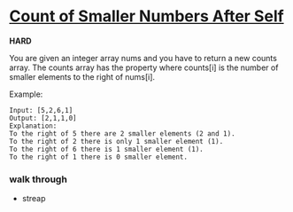 # [Count of Smaller Numbers After Self](https://leetcode.com/problems/count-of-smaller-numbers-after-self/)

**HARD**

You are given an integer array nums and you have to return a new counts array. The counts array has the property where counts[i] is the number of smaller elements to the right of nums[i].

Example:
```
Input: [5,2,6,1]
Output: [2,1,1,0] 
Explanation:
To the right of 5 there are 2 smaller elements (2 and 1).
To the right of 2 there is only 1 smaller element (1).
To the right of 6 there is 1 smaller element (1).
To the right of 1 there is 0 smaller element.
```


### walk through

- streap